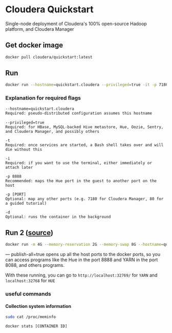 # Cloudera Quickstart
Single-node deployment of Cloudera's 100% open-source Hadoop platform, and Cloudera Manager

## Get docker image
```bash
docker pull cloudera/quickstart:latest
```

## Run
```bash
docker run --hostname=quickstart.cloudera --privileged=true -it -p 7180:7180 -p 8888:8888 cloudera/quickstart:latest /usr/bin/docker-quickstart
```

### Explanation for required flags
```bash
--hostname=quickstart.cloudera
Required: pseudo-distributed configuration assumes this hostname
```

```
--privileged=true
Required: for HBase, MySQL-backed Hive metastore, Hue, Oozie, Sentry, and Cloudera Manager, and possibly others
```

```
-t
Required: once services are started, a Bash shell takes over and will die without this
```
```
-i
Required: if you want to use the terminal, either immediately or attach later
```
```
-p 8888
Recommended: maps the Hue port in the guest to another port on the host
```
```
-p [PORT]
Optional: map any other ports (e.g. 7180 for Cloudera Manager, 80 for a guided tutorial)
```
```
-d
Optional: runs the container in the background
```

## Run 2 ([source](https://medium.com/@dataakkadian/how-to-install-and-running-cloudera-docker-container-on-ubuntu-b7c77f147e03))
```bash
docker run -m 4G --memory-reservation 2G --memory-swap 8G --hostname=quickstart.cloudera --privileged=true -t -i -v $(pwd):/zaid --publish-all=true -p8888 -p8088 cloudera/quickstart /usr/bin/docker-quickstart
```
— publish-all=true opens up all the host ports to the docker ports, so you can access programs like the Hue in the port 8888 and YARN in the port 8088, and others programs. <br>

With these running, you can go to ```http://localhost:32769/``` for ```YARN``` and ```localhost:32768``` for ```HUE```
### useful commands
#### Collection system information
```bash
sudo cat /proc/meminfo
```
```bash
docker stats [CONTAINER ID]
```

